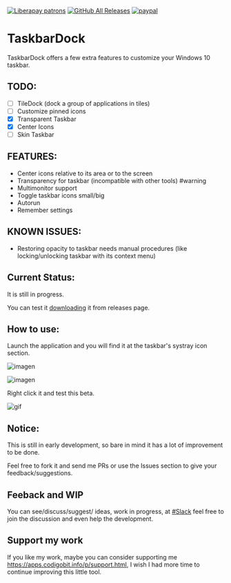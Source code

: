 [![Liberapay patrons](https://img.shields.io/liberapay/patrons/vhanla?label=Become%20a%20patron&style=for-the-badge)](https://liberapay.com/vhanla)
[![GitHub All Releases](https://img.shields.io/github/downloads/vhanla/TaskbarDock/total?style=for-the-badge)](https://github.com/vhanla/TaskbarDock/releases)
[![paypal](https://img.shields.io/badge/Donate-PayPal-brightgreen.svg?style=for-the-badge)](https://www.paypal.com/cgi-bin/webscr?cmd=_s-xclick&hosted_button_id=J2M9EPGRRGNH6)
# TaskbarDock

TaskbarDock offers a few extra features to customize your Windows 10 taskbar.

## TODO:
- [ ] TileDock (dock a group of applications in tiles)
- [ ] Customize pinned icons
- [x] Transparent Taskbar
- [x] Center Icons
- [ ] Skin Taskbar

## FEATURES:
- Center icons relative to its area or to the screen
- Transparency for taskbar (incompatible with other tools) #warning
- Multimonitor support
- Toggle taskbar icons small/big
- Autorun
- Remember settings

## KNOWN ISSUES:
- Restoring opacity to taskbar needs manual procedures (like locking/unlocking taskbar with its context menu)

## Current Status:

It is still in progress. 

You can test it [downloading](https://github.com/vhanla/taskbardock/releases) it from releases page.

## How to use:

Launch the application and you will find it at the taskbar's systray icon section.

![imagen](https://user-images.githubusercontent.com/1015823/60865748-4c8a5a00-a1ec-11e9-8a50-405a971a3fad.png)


![imagen](https://user-images.githubusercontent.com/1015823/60954759-25ec2200-a2c5-11e9-90ec-14a205ffdf4f.png)


Right click it and test this beta.

![gif](https://lh3.googleusercontent.com/yFq8lfKf40sOwvvdvmEczLOS0DG0dZsxvtKADrJpz_FIkrDYZxzVyoOAT86Ql4KDQRB70xEsHR21MO6gLgR4D_xdoy3dlrW57vep60uKh8LGV36m8WkIa3iuEvO0aYAkWinVLip_7QO2wiRWKz80owPRQtcMTlw9ikr9G2SMiekOaMabWMkCGSUOBSRMHuwLOFGSFZXBaKfFb8D_wwdp0eADkC_cPKDxK1EqVU12KYQuuYb35VaFmgna6A2j1XPnTMZMN15r97uRfYa0VaOFmQlmv932JCxRz9f41feRpSS8Fu24bhCkO5shEEZF6ifkRK8jGY7x9OroZ-iMWwdDZSAPm8V1TuQ0dPZSZ1o7pR85wYZ-xP6t7Zg9Sj34Mo_k2HkGYKv6X3FY8nvYKc0wUL34Ce5Uf9X6GKE4U921gZXAdu3oGzhhEOGMqjST6GdJuSI87b0kGjCROjlgc3dJRJ2mM5l3GJHL_qk2Ul3HBOSLVYeaz7QLy7IWsKgxvJvCV2VJM6FEmPOczfBqDyIWZOEAh8GIbgN43MfgdtpLHbr_JGxh3r5dwO6XPZLTOe8ukT3m09Of7PKfguOwoR6oBDoz_-O9AAtMniNzGjZFCIVf2-hQrggkHD2fOwO51zxWzPJxMNN793kiGQkkfZBfY-yZuBP6bhE_5_iKJnBg0Ku5khp4vj-S1H4=w1366-h234-no)

## Notice:

This is still in early development, so bare in mind it has a lot of improvement to be done.

Feel free to fork it and send me PRs or use the Issues section to give your feedback/suggestions.

## Feeback and WIP
You can see/discuss/suggest/ ideas, work in progress, at [#Slack](https://join.slack.com/t/codigobit/shared_invite/enQtNzI0Nzk2NDU5OTg4LWE2Zjk2OGYxNWZmOGVjMzRmNDc4YTAyNzY5ZjVkYWUzZTc1MzJkNjcxNzQ1ODI4ZjkxNWE0ZTcyMDEyYzUzZTE) feel free to join the discussion and even help the development.

## Support my work

If you like my work, maybe you can consider supporting me https://apps.codigobit.info/p/support.html, I wish I had more time to continue improving this little tool. 

